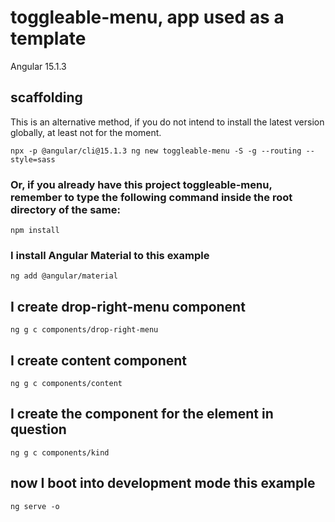 # toggleable-menu, app used as a template

Angular 15.1.3

## scaffolding

This is an alternative method, if you do not intend to install the latest version globally, at least not for the moment.

```shell
npx -p @angular/cli@15.1.3 ng new toggleable-menu -S -g --routing --style=sass
```

### Or, if you already have this project toggleable-menu, remember to type the following command inside the root directory of the same:

```shell
npm install
```

### I install Angular Material to this example

```shell
ng add @angular/material
```

## I create drop-right-menu component

```shell
ng g c components/drop-right-menu
```

## I create content component

```shell
ng g c components/content
```

## I create the component for the element in question

```shell
ng g c components/kind
```

## now I boot into development mode this example

```shell
ng serve -o
```
